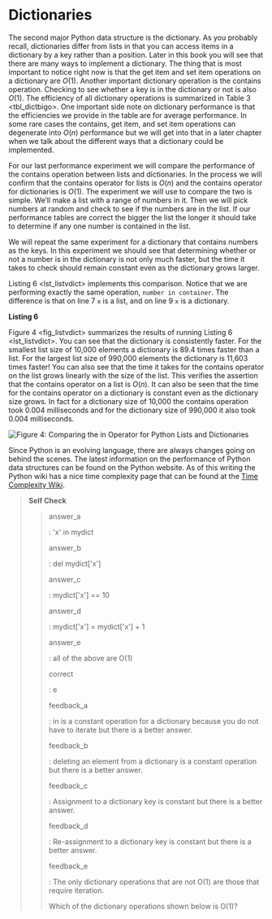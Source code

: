 Dictionaries
============

The second major Python data structure is the dictionary. As you
probably recall, dictionaries differ from lists in that you can access
items in a dictionary by a key rather than a position. Later in this
book you will see that there are many ways to implement a dictionary.
The thing that is most important to notice right now is that the get
item and set item operations on a dictionary are $O(1)$. Another
important dictionary operation is the contains operation. Checking to
see whether a key is in the dictionary or not is also $O(1)$. The
efficiency of all dictionary operations is summarized in
Table 3 &lt;tbl\_dictbigo&gt;. One important side note on dictionary
performance is that the efficiencies we provide in the table are for
average performance. In some rare cases the contains, get item, and set
item operations can degenerate into $O(n)$ performance but we will get
into that in a later chapter when we talk about the different ways that
a dictionary could be implemented.

For our last performance experiment we will compare the performance of
the contains operation between lists and dictionaries. In the process we
will confirm that the contains operator for lists is $O(n)$ and the
contains operator for dictionaries is $O(1)$. The experiment we will use
to compare the two is simple. We’ll make a list with a range of numbers
in it. Then we will pick numbers at random and check to see if the
numbers are in the list. If our performance tables are correct the
bigger the list the longer it should take to determine if any one number
is contained in the list.

We will repeat the same experiment for a dictionary that contains
numbers as the keys. In this experiment we should see that determining
whether or not a number is in the dictionary is not only much faster,
but the time it takes to check should remain constant even as the
dictionary grows larger.

Listing 6 &lt;lst\_listvdict&gt; implements this comparison. Notice that
we are performing exactly the same operation, `number in container`. The
difference is that on line 7 `x` is a list, and on line 9 `x` is a
dictionary.

**Listing 6**

Figure 4 &lt;fig\_listvdict&gt; summarizes the results of running
Listing 6 &lt;lst\_listvdict&gt;. You can see that the dictionary is
consistently faster. For the smallest list size of 10,000 elements a
dictionary is 89.4 times faster than a list. For the largest list size
of 990,000 elements the dictionary is 11,603 times faster! You can also
see that the time it takes for the contains operator on the list grows
linearly with the size of the list. This verifies the assertion that the
contains operator on a list is $O(n)$. It can also be seen that the time
for the contains operator on a dictionary is constant even as the
dictionary size grows. In fact for a dictionary size of 10,000 the
contains operation took 0.004 milliseconds and for the dictionary size
of 990,000 it also took 0.004 milliseconds.

![Figure 4: Comparing the `in` Operator for Python Lists and
Dictionaries](Figures/listvdict.png)

Since Python is an evolving language, there are always changes going on
behind the scenes. The latest information on the performance of Python
data structures can be found on the Python website. As of this writing
the Python wiki has a nice time complexity page that can be found at the
[Time Complexity Wiki](http://wiki.python.org/moin/TimeComplexity).

> **Self Check**
>
> > answer\_a
> >
> > :   'x' in mydict
> >
> > answer\_b
> >
> > :   del mydict\['x'\]
> >
> > answer\_c
> >
> > :   mydict\['x'\] == 10
> >
> > answer\_d
> >
> > :   mydict\['x'\] = mydict\['x'\] + 1
> >
> > answer\_e
> >
> > :   all of the above are O(1)
> >
> > correct
> >
> > :   e
> >
> > feedback\_a
> >
> > :   in is a constant operation for a dictionary because you do not
> >     have to iterate but there is a better answer.
> >
> > feedback\_b
> >
> > :   deleting an element from a dictionary is a constant operation
> >     but there is a better answer.
> >
> > feedback\_c
> >
> > :   Assignment to a dictionary key is constant but there is a
> >     better answer.
> >
> > feedback\_d
> >
> > :   Re-assignment to a dictionary key is constant but there is a
> >     better answer.
> >
> > feedback\_e
> >
> > :   The only dictionary operations that are not O(1) are those that
> >     require iteration.
> >
> > Which of the dictionary operations shown below is O(1)?
